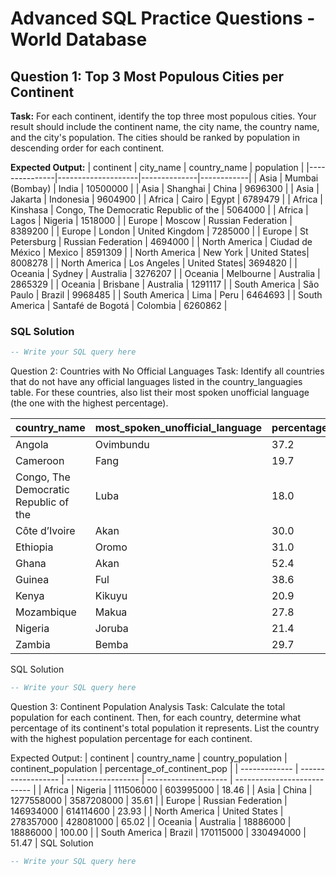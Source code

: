 # Advanced SQL Practice Questions - World Database

## Question 1: Top 3 Most Populous Cities per Continent
**Task:** For each continent, identify the top three most populous cities. Your result should include the continent name, the city name, the country name, and the city's population. The cities should be ranked by population in descending order for each continent.

**Expected Output:**
| continent     | city_name          | country_name | population |
|---------------|--------------------|--------------|------------|
| Asia          | Mumbai (Bombay)    | India        | 10500000   |
| Asia          | Shanghai           | China        | 9696300    |
| Asia          | Jakarta            | Indonesia    | 9604900    |
| Africa        | Cairo              | Egypt        | 6789479    |
| Africa        | Kinshasa           | Congo, The Democratic Republic of the | 5064000    |
| Africa        | Lagos              | Nigeria      | 1518000    |
| Europe        | Moscow             | Russian Federation | 8389200    |
| Europe        | London             | United Kingdom | 7285000    |
| Europe        | St Petersburg      | Russian Federation | 4694000    |
| North America | Ciudad de México   | Mexico       | 8591309    |
| North America | New York           | United States| 8008278    |
| North America | Los Angeles        | United States| 3694820    |
| Oceania       | Sydney             | Australia    | 3276207    |
| Oceania       | Melbourne          | Australia    | 2865329    |
| Oceania       | Brisbane           | Australia    | 1291117    |
| South America | São Paulo          | Brazil       | 9968485    |
| South America | Lima               | Peru         | 6464693    |
| South America | Santafé de Bogotá  | Colombia     | 6260862    |

### SQL Solution
```sql
-- Write your SQL query here
```

Question 2: Countries with No Official Languages
Task: Identify all countries that do not have any official languages listed in the country_languagies table. For these countries, also list their most spoken unofficial language (the one with the highest percentage).

| country_name                          | most_spoken_unofficial_language | percentage |
| ------------------------------------- | ------------------------------- | ---------- |
| Angola                                | Ovimbundu                       | 37.2       |
| Cameroon                              | Fang                            | 19.7       |
| Congo, The Democratic Republic of the | Luba                            | 18.0       |
| Côte d’Ivoire                         | Akan                            | 30.0       |
| Ethiopia                              | Oromo                           | 31.0       |
| Ghana                                 | Akan                            | 52.4       |
| Guinea                                | Ful                             | 38.6       |
| Kenya                                 | Kikuyu                          | 20.9       |
| Mozambique                            | Makua                           | 27.8       |
| Nigeria                               | Joruba                          | 21.4       |
| Zambia                                | Bemba                           | 29.7       |

SQL Solution
```sql
-- Write your SQL query here
```

Question 3: Continent Population Analysis
Task: Calculate the total population for each continent. Then, for each country, determine what percentage of its continent's total population it represents. List the country with the highest population percentage for each continent.

Expected Output:
| continent     | country_name       | country_population | continent_population | percentage_of_continent_pop |
| ------------- | ------------------ | ------------------ | -------------------- | --------------------------- |
| Africa        | Nigeria            | 111506000          | 603995000            | 18.46                       |
| Asia          | China              | 1277558000         | 3587208000           | 35.61                       |
| Europe        | Russian Federation | 146934000          | 614114600            | 23.93                       |
| North America | United States      | 278357000          | 428081000            | 65.02                       |
| Oceania       | Australia          | 18886000           | 18886000             | 100.00                      |
| South America | Brazil             | 170115000          | 330494000            | 51.47                       |
SQL Solution
```sql
-- Write your SQL query here
```